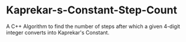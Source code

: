 # Kaprekar-s-Constant-Step-Count
A C++ Algorithm to find the number of steps after which a given 4-digit integer converts into Kaprekar's Constant.
